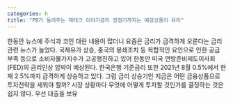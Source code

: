 ```yaml
---
categories: h
title: "PB가 들려주는 재테크 이야기금리 정점기까지는 예금상품이 유리"
---
```

한동안 뉴스에 주식과 코인 대란 내용이 많더니 요즘은 금리가 급격하게 오른다는 금리 관련 뉴스가 늘었다. 국제유가 상승, 중국의 봉쇄조치 등 복합적인 요인으로 인한 공급 부족 등으로 소비자물가지수가 고공행진하고 있어 한동안 미국 연방준비제도이사회(FED)의 금리인상 압박이 예상된다. 한국은행 기준금리 또한 2021년 8월 0.5%에서 현재 2.5%까지 급격하게 상승하고 있다. 그럼 금리 상승기인 지금은 어떤 금융상품으로 투자전략을 세워야 할까? 시장 상황마다 무엇에 어떻게 투자할 것인가를 결정하는 것은 쉽지 않다. 우선 대출을 보유